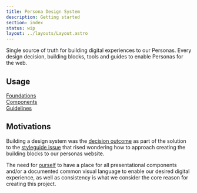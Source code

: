 ```yaml
---
title: Persona Design System
description: Getting started
section: index
status: wip
layout: ../layouts/Layout.astro
---
```


Single source of truth for building digital experiences to our Personas. Every design decision, building blocks, tools and guides to enable Personas for the web.

## Usage

<div class="flex">
  <div class="bg-white flex w-32 flex-1 flex-col items-center customize-me flex-auto rounded-lg m-4 drop-shadow-md border p-4">
    <div class="h-24 w-[100%] rounded-lg bg-cover bg-[url('/foundations-undraw.svg')]"></div>
    <div class="text-center">
      <a class="block p-4 w-[100%] font-bold no-underline" href="/foundations/overview">Foundations</a>
    </div>
  </div>
  <div class="bg-white flex w-32 flex-1 flex-col items-center customize-me flex-auto rounded-lg m-4 drop-shadow-md border p-4">
    <div class="h-24 w-[100%] rounded-lg bg-blue-500 "></div>
    <div class="text-center">
      <a class="block p-4 w-[100%] font-bold no-underline" href="#/components">Components</a>
    </div>
  </div>
  <div class="bg-white flex w-32 flex-1 flex-col items-center customize-me flex-auto rounded-lg m-4 drop-shadow-md border p-4">
    <div class="h-24 w-[100%] rounded-lg bg-blue-500 "></div>
    <div class="text-center">
      <a class="block p-4 w-[100%] font-bold no-underline" href="#/guidelines">Guidelines</a>
    </div>
  </div>
</div>



## Motivations

Building a design system was the [decision outcome](https://github.com/richardblondet/richardblondet.github.io/blob/master/docs/decisions/0007-using-a-styleguide.md) as part of the solution to the [styleguide issue](https://github.com/richardblondet/richardblondet.github.io/issues/38) that rised wondering how to approach creating the building blocks to our personas website. 

The need for [ourself](https://www.dictionary.com/browse/ourself) to have a place for all presentational components and/or a documented common visual language to enable our desired digital experience, as well as consistency is what we consider the core reason for creating this project.
